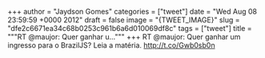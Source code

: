 
+++
author = "Jaydson Gomes"
categories = ["tweet"]
date = "Wed Aug 08 23:59:59 +0000 2012"
draft = false
image = "{TWEET_IMAGE}"
slug = "dfe2c6671ea34c68b0253c961b6a6d010069df8c"
tags = ["tweet"]
title = """RT @maujor: Quer ganhar u..."""
+++
RT @maujor: Quer ganhar um ingresso para o BrazilJS?
Leia a matéria. http://t.co/Gwb0sb0n

